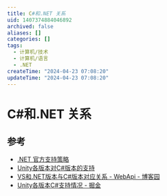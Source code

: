 ```yaml
---
title: C#和.NET 关系
uid: 1407374884046892
archived: false
aliases: []
categories: []
tags:
  - 计算机/技术
  - 计算机/语言
  - .NET
createTime: "2024-04-23 07:08:20"
updateTime: "2024-04-23 07:08:20"
---
```


# C#和.NET 关系

## 参考

- [.NET 官方支持策略](https://dotnet.microsoft.com/zh-cn/platform/support/policy)
- [Unity各版本对C#版本的支持](https://blog.csdn.net/smile_Ho/article/details/119946986)
- [VS和.NET版本与C#版本对应关系 - WebApi - 博客园](https://www.cnblogs.com/webapi/p/15204940.html)
- [Unity各版本C#支持情况 - 掘金](https://juejin.cn/post/7088147774914428941)
